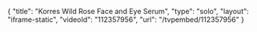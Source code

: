 {
    "title": "Korres Wild Rose Face and Eye Serum",
    "type": "solo",
    "layout": "iframe-static",
    "videoId": "112357956",
    "url": "\/tvpembed\/112357956"
}